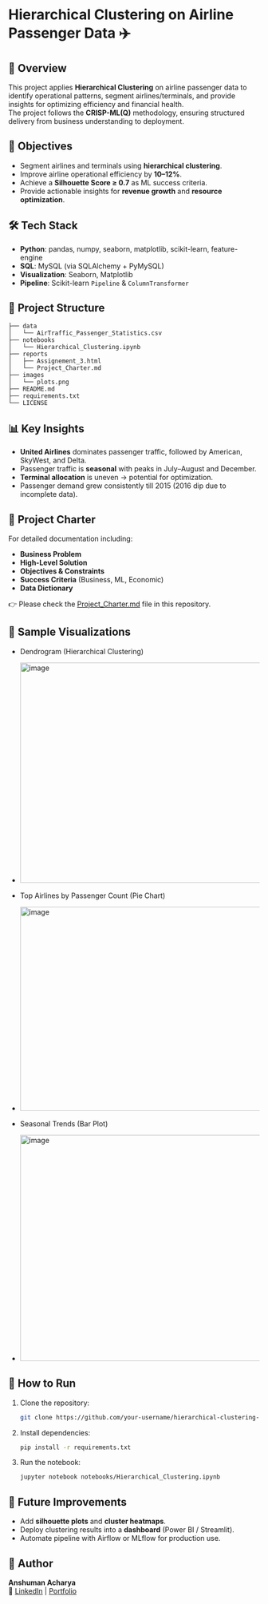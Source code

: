 # Hierarchical Clustering on Airline Passenger Data ✈️

## 📖 Overview
This project applies **Hierarchical Clustering** on airline passenger data to identify operational patterns, segment airlines/terminals, and provide insights for optimizing efficiency and financial health.  
The project follows the **CRISP-ML(Q)** methodology, ensuring structured delivery from business understanding to deployment.

## 🎯 Objectives
- Segment airlines and terminals using **hierarchical clustering**.
- Improve airline operational efficiency by **10–12%**.
- Achieve a **Silhouette Score ≥ 0.7** as ML success criteria.
- Provide actionable insights for **revenue growth** and **resource optimization**.

## 🛠️ Tech Stack
- **Python**: pandas, numpy, seaborn, matplotlib, scikit-learn, feature-engine  
- **SQL**: MySQL (via SQLAlchemy + PyMySQL)  
- **Visualization**: Seaborn, Matplotlib  
- **Pipeline**: Scikit-learn `Pipeline` & `ColumnTransformer`  

## 📂 Project Structure
```
├── data
│   └── AirTraffic_Passenger_Statistics.csv
├── notebooks
│   └── Hierarchical_Clustering.ipynb
├── reports
│   ├── Assignement_3.html
│   └── Project_Charter.md
├── images
│   └── plots.png
├── README.md
├── requirements.txt
└── LICENSE
```

## 📊 Key Insights
- **United Airlines** dominates passenger traffic, followed by American, SkyWest, and Delta.  
- Passenger traffic is **seasonal** with peaks in July–August and December.  
- **Terminal allocation** is uneven → potential for optimization.  
- Passenger demand grew consistently till 2015 (2016 dip due to incomplete data).

## 📜 Project Charter
For detailed documentation including:

- **Business Problem**
- **High-Level Solution**
- **Objectives & Constraints**
- **Success Criteria** (Business, ML, Economic)
- **Data Dictionary**

👉 Please check the [Project_Charter.md](./Project_Charter.md) file in this repository.


## 📸 Sample Visualizations
- Dendrogram (Hierarchical Clustering)
- <img width="555" height="441" alt="image" src="https://github.com/user-attachments/assets/67501c15-f9ca-4a2e-944b-4ff9a442e2d1" />

- Top Airlines by Passenger Count (Pie Chart)
- <img width="613" height="409" alt="image" src="https://github.com/user-attachments/assets/cc54be94-5370-4b01-976d-7dacc6f7de3a" />

- Seasonal Trends (Bar Plot)
- <img width="554" height="453" alt="image" src="https://github.com/user-attachments/assets/d549e7ab-115e-4404-b5d3-698e9131e059" />



## 🚀 How to Run
1. Clone the repository:
   ```bash
   git clone https://github.com/your-username/hierarchical-clustering-airline.git
   ```
2. Install dependencies:
   ```bash
   pip install -r requirements.txt
   ```
3. Run the notebook:
   ```bash
   jupyter notebook notebooks/Hierarchical_Clustering.ipynb
   ```

## 📌 Future Improvements
- Add **silhouette plots** and **cluster heatmaps**.  
- Deploy clustering results into a **dashboard** (Power BI / Streamlit).  
- Automate pipeline with Airflow or MLflow for production use.  

## 📝 Author
**Anshuman Acharya**  
🔗 [LinkedIn](https://linkedin.com/in/anshuman-a-acharya) | [Portfolio](https://anshux01.github.io/Portfolio/)  
